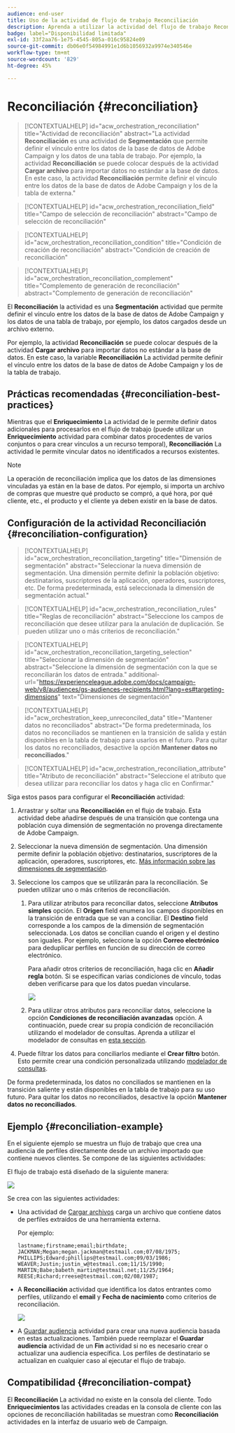 ```yaml
---
audience: end-user
title: Uso de la actividad de flujo de trabajo Reconciliación
description: Aprenda a utilizar la actividad del flujo de trabajo Reconciliación
badge: label="Disponibilidad limitada"
exl-id: 33f2aa76-1e75-4545-805a-016c95824e09
source-git-commit: db06e0f54984991e1d6b1056932a9974e340546e
workflow-type: tm+mt
source-wordcount: '829'
ht-degree: 45%

---
```


# Reconciliación {#reconciliation}

>[!CONTEXTUALHELP]
>id="acw_orchestration_reconciliation"
>title="Actividad de reconciliación"
>abstract="La actividad **Reconciliación** es una actividad de **Segmentación** que permite definir el vínculo entre los datos de la base de datos de Adobe Campaign y los datos de una tabla de trabajo. Por ejemplo, la actividad **Reconciliación** se puede colocar después de la actividad **Cargar archivo** para importar datos no estándar a la base de datos. En este caso, la actividad **Reconciliación** permite definir el vínculo entre los datos de la base de datos de Adobe Campaign y los de la tabla de externa."

>[!CONTEXTUALHELP]
>id="acw_orchestration_reconciliation_field"
>title="Campo de selección de reconciliación"
>abstract="Campo de selección de reconciliación"

>[!CONTEXTUALHELP]
>id="acw_orchestration_reconciliation_condition"
>title="Condición de creación de reconciliación"
>abstract="Condición de creación de reconciliación"

>[!CONTEXTUALHELP]
>id="acw_orchestration_reconciliation_complement"
>title="Complemento de generación de reconciliación"
>abstract="Complemento de generación de reconciliación"

El **Reconciliación** la actividad es una **Segmentación** actividad que permite definir el vínculo entre los datos de la base de datos de Adobe Campaign y los datos de una tabla de trabajo, por ejemplo, los datos cargados desde un archivo externo.

Por ejemplo, la actividad **Reconciliación** se puede colocar después de la actividad **Cargar archivo** para importar datos no estándar a la base de datos. En este caso, la variable **Reconciliación** La actividad permite definir el vínculo entre los datos de la base de datos de Adobe Campaign y los de la tabla de trabajo.

## Prácticas recomendadas {#reconciliation-best-practices}

Mientras que el **Enriquecimiento** La actividad de le permite definir datos adicionales para procesarlos en el flujo de trabajo (puede utilizar un **Enriquecimiento** actividad para combinar datos procedentes de varios conjuntos o para crear vínculos a un recurso temporal), **Reconciliación** La actividad le permite vincular datos no identificados a recursos existentes.

>[!NOTE]
>La operación de reconciliación implica que los datos de las dimensiones vinculadas ya están en la base de datos.  Por ejemplo, si importa un archivo de compras que muestre qué producto se compró, a qué hora, por qué cliente, etc., el producto y el cliente ya deben existir en la base de datos.

## Configuración de la actividad Reconciliación {#reconciliation-configuration}

>[!CONTEXTUALHELP]
>id="acw_orchestration_reconciliation_targeting"
>title="Dimensión de segmentación"
>abstract="Seleccionar la nueva dimensión de segmentación. Una dimensión permite definir la población objetivo: destinatarios, suscriptores de la aplicación, operadores, suscriptores, etc. De forma predeterminada, está seleccionada la dimensión de segmentación actual."

>[!CONTEXTUALHELP]
>id="acw_orchestration_reconciliation_rules"
>title="Reglas de reconciliación"
>abstract="Seleccione los campos de reconciliación que desee utilizar para la anulación de duplicación. Se pueden utilizar uno o más criterios de reconciliación."

>[!CONTEXTUALHELP]
>id="acw_orchestration_reconciliation_targeting_selection"
>title="Seleccionar la dimensión de segmentación"
>abstract="Seleccione la dimensión de segmentación con la que se reconciliarán los datos de entrada."
>additional-url="https://experienceleague.adobe.com/docs/campaign-web/v8/audiences/gs-audiences-recipients.html?lang=es#targeting-dimensions" text="Dimensiones de segmentación"

>[!CONTEXTUALHELP]
>id="acw_orchestration_keep_unreconciled_data"
>title="Mantener datos no reconciliados"
>abstract="De forma predeterminada, los datos no reconciliados se mantienen en la transición de salida y están disponibles en la tabla de trabajo para usarlos en el futuro. Para quitar los datos no reconciliados, desactive la opción **Mantener datos no reconciliados**."

>[!CONTEXTUALHELP]
>id="acw_orchestration_reconciliation_attribute"
>title="Atributo de reconciliación"
>abstract="Seleccione el atributo que desea utilizar para reconciliar los datos y haga clic en Confirmar."

Siga estos pasos para configurar el **Reconciliación** actividad:

1. Arrastrar y soltar una **Reconciliación** en el flujo de trabajo. Esta actividad debe añadirse después de una transición que contenga una población cuya dimensión de segmentación no provenga directamente de Adobe Campaign.

1. Seleccionar la nueva dimensión de segmentación. Una dimensión permite definir la población objetivo: destinatarios, suscriptores de la aplicación, operadores, suscriptores, etc. [Más información sobre las dimensiones de segmentación](../../audience/about-recipients.md#targeting-dimensions).

1. Seleccione los campos que se utilizarán para la reconciliación. Se pueden utilizar uno o más criterios de reconciliación.

   1. Para utilizar atributos para reconciliar datos, seleccione **Atributos simples** opción. El **Origen** field enumera los campos disponibles en la transición de entrada que se van a conciliar. El **Destino** field corresponde a los campos de la dimensión de segmentación seleccionada. Los datos se concilian cuando el origen y el destino son iguales. Por ejemplo, seleccione la opción **Correo electrónico** para deduplicar perfiles en función de su dirección de correo electrónico.

      Para añadir otros criterios de reconciliación, haga clic en **Añadir regla** botón. Si se especifican varias condiciones de vínculo, todas deben verificarse para que los datos puedan vincularse.

      ![](../assets/workflow-reconciliation-criteria.png)

   1. Para utilizar otros atributos para reconciliar datos, seleccione la opción **Condiciones de reconciliación avanzadas** opción. A continuación, puede crear su propia condición de reconciliación utilizando el modelador de consultas. Aprenda a utilizar el modelador de consultas en [esta sección](../../query/query-modeler-overview.md).

1. Puede filtrar los datos para conciliarlos mediante el **Crear filtro** botón. Esto permite crear una condición personalizada utilizando [modelador de consultas](../../query/query-modeler-overview.md).

De forma predeterminada, los datos no conciliados se mantienen en la transición saliente y están disponibles en la tabla de trabajo para su uso futuro. Para quitar los datos no reconciliados, desactive la opción **Mantener datos no reconciliados**.

## Ejemplo {#reconciliation-example}

En el siguiente ejemplo se muestra un flujo de trabajo que crea una audiencia de perfiles directamente desde un archivo importado que contiene nuevos clientes. Se compone de las siguientes actividades:

El flujo de trabajo está diseñado de la siguiente manera:

![](../assets/workflow-reconciliation-sample-1.0.png)


Se crea con las siguientes actividades:

* Una actividad de [Cargar archivos](load-file.md) carga un archivo que contiene datos de perfiles extraídos de una herramienta externa.

  Por ejemplo:

  ```
  lastname;firstname;email;birthdate;
  JACKMAN;Megan;megan.jackman@testmail.com;07/08/1975;
  PHILLIPS;Edward;phillips@testmail.com;09/03/1986;
  WEAVER;Justin;justin_w@testmail.com;11/15/1990;
  MARTIN;Babe;babeth_martin@testmail.net;11/25/1964;
  REESE;Richard;rreese@testmail.com;02/08/1987;
  ```

* A **Reconciliación** actividad que identifica los datos entrantes como perfiles, utilizando el **email** y **Fecha de nacimiento** como criterios de reconciliación.

  ![](../assets/workflow-reconciliation-sample-1.1.png)

* A [Guardar audiencia](save-audience.md) actividad para crear una nueva audiencia basada en estas actualizaciones. También puede reemplazar el **Guardar audiencia** actividad de un **Fin** actividad si no es necesario crear o actualizar una audiencia específica. Los perfiles de destinatario se actualizan en cualquier caso al ejecutar el flujo de trabajo.


## Compatibilidad {#reconciliation-compat}

El **Reconciliación** La actividad no existe en la consola del cliente. Todo **Enriquecimientos** las actividades creadas en la consola de cliente con las opciones de reconciliación habilitadas se muestran como **Reconciliación** actividades en la interfaz de usuario web de Campaign.
